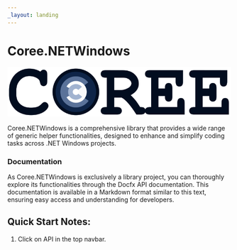 ```yaml
---
_layout: landing
---
```


# Coree.NETWindows

![brand](images/brand.png)

Coree.NETWindows is a comprehensive library that provides a wide range of generic helper functionalities, designed to enhance and simplify coding tasks across .NET Windows projects.

### Documentation

As Coree.NETWindows is exclusively a library project, you can thoroughly explore its functionalities through the Docfx API documentation. This documentation is available in a Markdown format similar to this text, ensuring easy access and understanding for developers.

## Quick Start Notes:

1. Click on API in the top navbar.